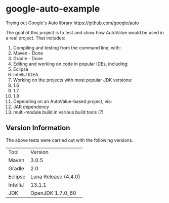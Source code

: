 google-auto-example
===================

Trying out Google's Auto library https://github.com/google/auto

The goal of this project is to test and show how AutoValue would be used in a real project. That includes:

 1. Compiling and testing from the command line, with:
  1. Maven - Done
  2. Gradle - Done
 2. Editing and working on code in popular IDEs, including:
  1. Eclipse
  2. IntelliJ IDEA
 3. Working on the projects with most popular JDK versions:
  1. 1.6
  2. 1.7
  3. 1.8
 4. Depending on an AutoValue-based project, via:
  1. JAR dependency
  2. multi-module build in various build tools (?)
 
## Version Information
The above tests were carried out with the following versions.


<table>
    <tr>
        <td colspan=1>Tool
        <td colspan=1>Version</td>
    </tr>
    <tr>
        <td>Maven</td>
        <td>3.0.5</td>
    </tr>
    <tr>
        <td>Gradle</td>
        <td>2.0</td>
    </tr>
    <tr>
        <td>Eclipse</td>
        <td>Luna Release (4.4.0)</td>
    </tr>
    <tr>
        <td>IntelliJ</td>
        <td>13.1.1</td>
    </tr>
    <tr>
        <td>JDK</td>
        <td>OpenJDK 1.7.0_60</td>
    </tr>
</table>
